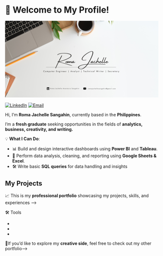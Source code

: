 # 👋 Welcome to My Profile!
![My Banner](Images/banner.png)

[![LinkedIn](https://img.shields.io/badge/LinkedIn-blue)](https://www.linkedin.com/in/romajachelle/)        [![Email](https://img.shields.io/badge/Email-red)](mailto:romajachellesangahin@gmail.com)


Hi, I’m **Roma Jachelle Sangahin**, currently based in the **Philippines**.

I’m a **fresh graduate** seeking opportunities in the fields of **analytics, business, creativity, and writing.**

💡 **What I Can Do**:

* 📊 Build and design interactive dashboards using **Power BI** and **Tableau**.
* 📑 Perform data analysis, cleaning, and reporting using **Google Sheets & Excel**.
* 🛠️ Write basic **SQL queries** for data handling and insights

## My Projects
   📈 This is my **professional portfolio** showcasing my projects, skills, and experiences -->

🛠️ Tools

* 
* 
* 


📝If you’d like to explore my **creative side**, feel free to check out my other portfolio-->







